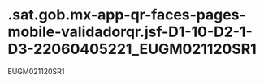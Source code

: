 # .sat.gob.mx-app-qr-faces-pages-mobile-validadorqr.jsf-D1-10-D2-1-D3-22060405221_EUGM021120SR1
EUGM021120SR1
